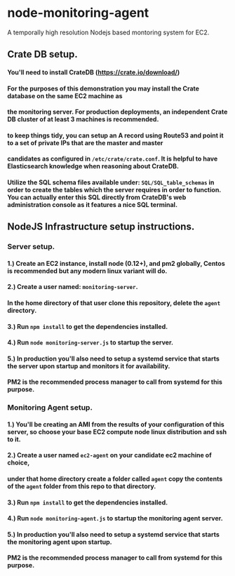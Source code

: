 # node-monitoring-agent
A temporally high resolution Nodejs based montoring system for EC2.  
  
## Crate DB setup.  

#### You'll need to install CrateDB (https://crate.io/download/)  
#### For the purposes of this demonstration you may install the Crate database on the same EC2 machine as  
#### the monitoring server. For production deployments, an independent Crate DB cluster of at least 3 machines is recommended.  
#### to keep things tidy, you can setup an A record using Route53 and point it to a set of private IPs that are the master and master  
#### candidates as configured in `/etc/crate/crate.conf`. It is helpful to have Elasticsearch knowledge when reasoning about CrateDB.  
  
    
#### Utilize the SQL schema files available under: `SQL/SQL_table_schemas` in order to create the tables which the server requires in order to function. You can actually enter this SQL directly from CrateDB's web administration console as it features a nice SQL terminal.  
  
  
    
    
## NodeJS Infrastructure setup instructions.  


### Server setup.  
  
#### 1.) Create an EC2 instance, install node (0.12+), and pm2 globally, Centos is recommended but any modern linux variant will do.

#### 2.) Create a user named: `monitoring-server`.  
####     In the home directory of that user clone this repository, delete the `agent` directory.  
    
#### 3.) Run `npm install` to get the dependencies installed.  
#### 4.) Run `node monitoring-server.js` to startup the server.
  
#### 5.) In production you'll also need to setup a systemd service that starts the server upon startup and monitors it for availability.   
####     PM2 is the recommended process manager to call from systemd for this purpose.
    
    
### Monitoring Agent setup.  
  
#### 1.) You'll be creating an AMI from the results of your configuration of this server, so choose your base EC2 compute node linux distribution and ssh to it.

#### 2.) Create a user named `ec2-agent` on your candidate ec2 machine of choice,  
####     under that home directory create a folder called `agent` copy the contents of the `agent` folder from this repo to that directory.
  
#### 3.) Run `npm install` to get the dependencies installed.
#### 4.) Run `node monitoring-agent.js` to startup the monitoring agent server.  
  
#### 5.) In production you'll also need to setup a systemd service that starts the monitoring agent upon startup.  
####     PM2 is the recommended process manager to call from systemd for this purpose.
